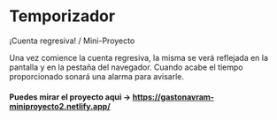 # Temporizador
¡Cuenta regresiva! / Mini-Proyecto

Una vez comience la cuenta regresiva, la misma se verá reflejada en la pantalla y en la pestaña del navegador.
Cuando acabe el tiempo proporcionado sonará una alarma para avisarle.

#### Puedes mirar el proyecto aqui -> https://gastonavram-miniproyecto2.netlify.app/
